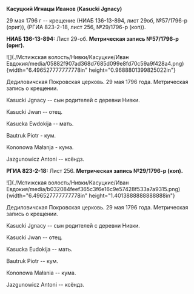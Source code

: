 **Касуцкий Игнацы Иванов (Kasucki Jgnacy)**

29 мая 1796 г -- крещение (НИАБ 136-13-894, лист 29об, №57/1796-р
(ориг)), (РГИА 823-2-18, лист 256, №29/1796-р (коп)).

**НИАБ 136-13-894:** Лист 29-об. **Метрическая запись №57/1796-р
(ориг).**

![](./Мстижская волость/Нивки/Касуцкие/Иван Евдокия/media/05882f907ad368d7685d099e8fd70c59a9f428a4.png){width="6.496527777777778in"
height="0.9688801399825022in"}

Дедиловичская Покровская церковь. 29 мая 1796 года. Метрическая запись о
крещении.

Kasucki Jgnacy -- сын родителей с деревни Нивки.

Kasucki Jwan -- отец.

Kasucka Ewdokija -- мать.

Bautruk Piotr - кум.

Kononowa Małanja - кума.

Jazgunowicz Antoni -- ксёндз.

**РГИА 823-2-18:** Лист 256. **Метрическая запись №29/1796-р (коп).**

![](./Мстижская волость/Нивки/Касуцкие/Иван Евдокия/media/b032084feef365c3f6e16c9e57428f533a7a9315.png){width="6.496527777777778in"
height="1.4013888888888888in"}

Дедиловичская Покровская церковь. 29 мая 1796 года. Метрическая запись о
крещении.

Kasucki Jgnacy -- сын родителей с деревни Нивки.

Kasucki Jwan -- отец.

Kasucka Eudokija -- мать.

Bautruk Piotr -- кум.

Kononowa Małania -- кума.

Jazgunowicz Antoni -- ксёндз.
